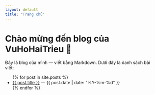 ```yaml
---
layout: default
title: "Trang chủ"
---
```


# Chào mừng đến blog của VuHoHaiTrieu 👋

Đây là blog của mình — viết bằng Markdown. Dưới đây là danh sách bài viết:

<ul>
{% for post in site.posts %}
  <li>
    <a href="{{ post.url | relative_url }}">{{ post.title }}</a>
    — {{ post.date | date: "%Y-%m-%d" }}
  </li>
{% endfor %}
</ul>
